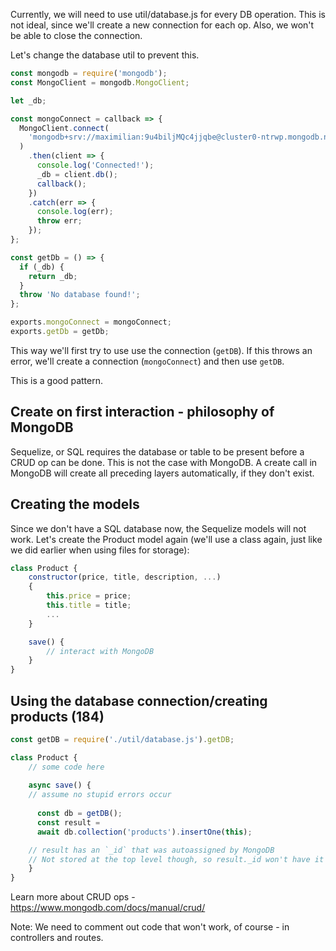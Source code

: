 Currently, we will need to use util/database.js for every DB operation. This is not ideal, since we'll create a new connection for each op. Also, we won't be able to close the connection. 

Let's change the database util to prevent this.
```js
const mongodb = require('mongodb');
const MongoClient = mongodb.MongoClient;

let _db;

const mongoConnect = callback => {
  MongoClient.connect(
    'mongodb+srv://maximilian:9u4biljMQc4jjqbe@cluster0-ntrwp.mongodb.net/shop?retryWrites=true'
  )
    .then(client => {
      console.log('Connected!');
      _db = client.db();
      callback();
    })
    .catch(err => {
      console.log(err);
      throw err;
    });
};

const getDb = () => {
  if (_db) {
    return _db;
  }
  throw 'No database found!';
};

exports.mongoConnect = mongoConnect;
exports.getDb = getDb;
```
This way we'll first try to use use the connection (`getDB`). If this throws an error, we'll create a connection (`mongoConnect`) and then use `getDB`.

This is a good pattern.


## Create on first interaction - philosophy of MongoDB
Sequelize, or SQL requires the database or table to be present before a CRUD op can be done. This is not the case with MongoDB. A create call in MongoDB will create all preceding layers automatically, if they don't exist.


## Creating the models
Since we don't have a SQL database now, the Sequelize models will not work. Let's create the Product model again (we'll use a class again, just like we did earlier when using files for storage):
```js
class Product {
	constructor(price, title, description, ...)
	{
		this.price = price;
		this.title = title;
		...
	}

	save() {
		// interact with MongoDB
	}
}
```


## Using the database connection/creating products (184)
```js
const getDB = require('./util/database.js').getDB;

class Product {
	// some code here
	
	async save() {
	// assume no stupid errors occur
		
	  const db = getDB();
	  const result = 
	  await db.collection('products').insertOne(this);

	// result has an `_id` that was autoassigned by MongoDB
	// Not stored at the top level though, so result._id won't have it
	}
}
```
Learn more about CRUD ops - https://www.mongodb.com/docs/manual/crud/

Note: We need to comment out code that won't work, of course - in controllers and routes.